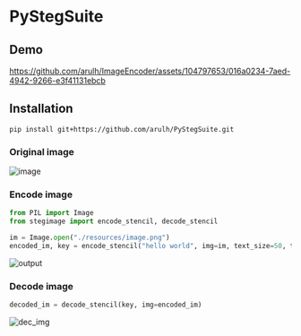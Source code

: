 # PyStegSuite

## Demo

https://github.com/arulh/ImageEncoder/assets/104797653/016a0234-7aed-4942-9266-e3f41131ebcb

## Installation

`pip install git+https://github.com/arulh/PyStegSuite.git`

### Original image

![image](https://github.com/arulh/PyStegSuite/assets/104797653/116a6ed9-f97f-4771-acfa-1a12e6d980b5)

### Encode image

``` python
from PIL import Image
from stegimage import encode_stencil, decode_stencil

im = Image.open("./resources/image.png")
encoded_im, key = encode_stencil("hello world", img=im, text_size=50, text_coords=(50, 50))
```
![output](https://github.com/arulh/PyStegSuite/assets/104797653/96b052dc-1154-4393-8f7f-afbd7e8d180e)

### Decode image

```python
decoded_im = decode_stencil(key, img=encoded_im)
```

![dec_img](https://github.com/arulh/PyStegSuite/assets/104797653/8c51a67e-6810-469d-bb65-98dfbafa9cfe)
